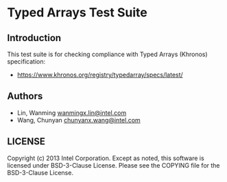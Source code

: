 # Typed Arrays Test Suite

## Introduction

This test suite is for checking compliance with Typed Arrays (Khronos)
specification:
* https://www.khronos.org/registry/typedarray/specs/latest/

## Authors

* Lin, Wanming <wanmingx.lin@intel.com>
* Wang, Chunyan <chunyanx.wang@intel.com>

## LICENSE

Copyright (c) 2013 Intel Corporation.
Except as noted, this software is licensed under BSD-3-Clause License.
Please see the COPYING file for the BSD-3-Clause License.
